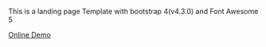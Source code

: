 This is a landing page Template with bootstrap 4(v4.3.0) and Font Awesome 5

<a href="https://evelynkoun.github.io/landing_page/">Online Demo</a>
